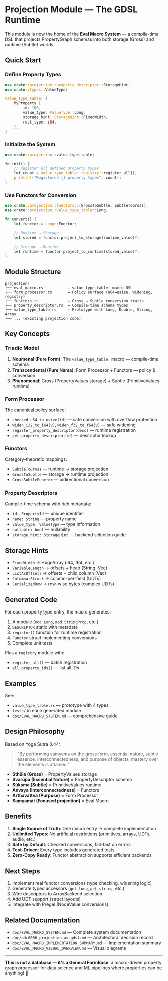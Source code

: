 # Projection Module — The GDSL Runtime

This module is now the home of the **Eval Macro System** — a compile-time DSL that projects PropertyGraph schemas into both storage (Gross) and runtime (Subtle) worlds.

## Quick Start

### Define Property Types

```rust
use crate::projection::property_descriptor::StorageHint;
use crate::types::ValueType;

value_type_table! {
    MyProperty {
        id: 100,
        value_type: ValueType::Long,
        storage_hint: StorageHint::FixedWidth,
        rust_type: i64,
    },
}
```

### Initialize the System

```rust
use crate::projection::value_type_table;

fn init() {
    // Register all defined property types
    let count = value_type_table::registry::register_all();
    println!("Registered {} property types", count);
}
```

### Use Functors for Conversion

```rust
use crate::projection::functors::{GrossToSubtle, SubtleToGross};
use crate::projection::value_type_table::Long;

fn convert() {
    let functor = Long::Functor;

    // Runtime → Storage
    let stored = functor.project_to_storage(runtime_value)?;

    // Storage → Runtime
    let runtime = functor.project_to_runtime(stored_value)?;
}
```

## Module Structure

```
projection/
├── eval_macro.rs           ← value_type_table! macro DSL
├── form_processor.rs       ← Policy surface (u64→usize, widening, registry)
├── functors.rs             ← Gross ↔ Subtle conversion traits
├── property_descriptor.rs  ← Compile-time schema types
├── value_type_table.rs     ← Prototype with Long, Double, String, Array
└── ... (existing projection code)
```

## Key Concepts

### Triadic Model

1. **Noumenal (Pure Form)**: The `value_type_table!` macro — compile-time schema
2. **Transcendental (Pure Nama)**: Form Processor + Functors — policy & conversion
3. **Phenomenal**: Gross (PropertyValues storage) + Subtle (PrimitiveValues runtime)

### Form Processor

The canonical policy surface:

- `checked_u64_to_usize(id)` — safe conversion with overflow protection
- `widen_i32_to_i64(v)`, `widen_f32_to_f64(v)` — safe widening
- `register_property_descriptor(desc)` — runtime registration
- `get_property_descriptor(id)` — descriptor lookup

### Functors

Category-theoretic mappings:

- `SubtleToGross` — runtime → storage projection
- `GrossToSubtle` — storage → runtime projection
- `GrossSubtleFunctor` — bidirectional conversion

### Property Descriptors

Compile-time schema with rich metadata:

- `id: PropertyId` — unique identifier
- `name: String` — property name
- `value_type: ValueType` — type information
- `nullable: bool` — nullability
- `storage_hint: StorageHint` — backend selection guide

## Storage Hints

- `FixedWidth` → HugeArray<T> (i64, f64, etc.)
- `VariableLength` → offsets + heap (String, Vec<u8>)
- `ListAsOffsets` → offsets + child column (Vec<T>)
- `ColumnarStruct` → column-per-field (UDTs)
- `SerializedRow` → row-wise bytes (complex UDTs)

## Generated Code

For each property type entry, the macro generates:

1. A module (`mod Long`, `mod StringProp`, etc.)
2. `DESCRIPTOR` static with metadata
3. `register()` function for runtime registration
4. `Functor` struct implementing conversions
5. Complete unit tests

Plus a `registry` module with:

- `register_all()` — batch registration
- `all_property_ids()` — list all IDs

## Examples

See:

- `value_type_table.rs` — prototype with 4 types
- `tests/` in each generated module
- `doc/EVAL_MACRO_SYSTEM.md` — comprehensive guide

## Design Philosophy

Based on Yoga Sutra 3.44:

> "By performing samyama on the gross form, essential nature, subtle essence,
> interconnectedness, and purpose of objects, mastery over the elements is attained."

- **Sthūla (Gross)** = PropertyValues storage
- **Svarūpa (Essential Nature)** = PropertyDescriptor schema
- **Sūkṣma (Subtle)** = PrimitiveValues runtime
- **Anvaya (Interconnectedness)** = Functors
- **Arthavattva (Purpose)** = Form Processor
- **Saṃyamāt (Focused projection)** = Eval Macro

## Benefits

1. **Single Source of Truth**: One macro entry → complete implementation
2. **Unlimited Types**: No artificial restrictions (primitives, arrays, UDTs, audio, etc.)
3. **Safe by Default**: Checked conversions, fail-fast on errors
4. **Test-Driven**: Every type includes generated tests
5. **Zero-Copy Ready**: Functor abstraction supports efficient backends

## Next Steps

1. Implement real functor conversions (type checking, widening logic)
2. Generate typed accessors (`get_long`, `get_string`, etc.)
3. Wire descriptors to ArrayBackend selection
4. Add UDT support (struct layouts)
5. Integrate with Pregel (NodeValue conversions)

## Related Documentation

- `doc/EVAL_MACRO_SYSTEM.md` — Complete system documentation
- `doc/adr0006_projection_as_gdsl.md` — Architectural decision record
- `doc/EVAL_MACRO_IMPLEMENTATION_SUMMARY.md` — Implementation summary
- `doc/EVAL_MACRO_VISUAL_OVERVIEW.md` — Visual diagrams

---

**This is not a database — it's a General FormBase**: a macro-driven property graph processor for data science and ML pipelines where properties can be anything! 🚀
